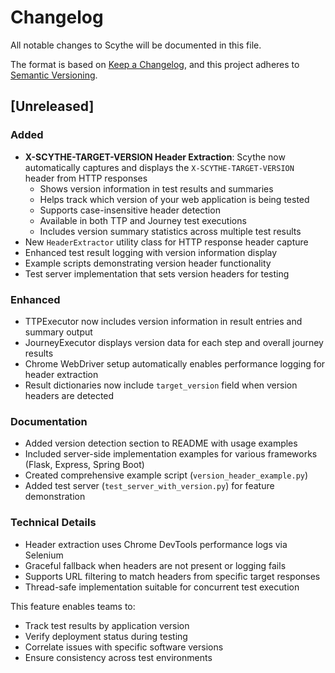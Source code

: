 # Changelog

All notable changes to Scythe will be documented in this file.

The format is based on [Keep a Changelog](https://keepachangelog.com/en/1.0.0/),
and this project adheres to [Semantic Versioning](https://semver.org/spec/v2.0.0.html).

## [Unreleased]

### Added
- **X-SCYTHE-TARGET-VERSION Header Extraction**: Scythe now automatically captures and displays the `X-SCYTHE-TARGET-VERSION` header from HTTP responses
  - Shows version information in test results and summaries
  - Helps track which version of your web application is being tested
  - Supports case-insensitive header detection
  - Available in both TTP and Journey test executions
  - Includes version summary statistics across multiple test results
- New `HeaderExtractor` utility class for HTTP response header capture
- Enhanced test result logging with version information display
- Example scripts demonstrating version header functionality
- Test server implementation that sets version headers for testing

### Enhanced
- TTPExecutor now includes version information in result entries and summary output
- JourneyExecutor displays version data for each step and overall journey results
- Chrome WebDriver setup automatically enables performance logging for header extraction
- Result dictionaries now include `target_version` field when version headers are detected

### Documentation
- Added version detection section to README with usage examples
- Included server-side implementation examples for various frameworks (Flask, Express, Spring Boot)
- Created comprehensive example script (`version_header_example.py`)
- Added test server (`test_server_with_version.py`) for feature demonstration

### Technical Details
- Header extraction uses Chrome DevTools performance logs via Selenium
- Graceful fallback when headers are not present or logging fails
- Supports URL filtering to match headers from specific target responses
- Thread-safe implementation suitable for concurrent test execution

This feature enables teams to:
- Track test results by application version
- Verify deployment status during testing  
- Correlate issues with specific software versions
- Ensure consistency across test environments